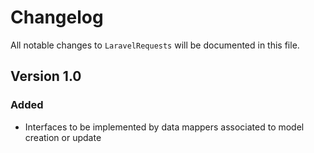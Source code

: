 # Changelog

All notable changes to `LaravelRequests` will be documented in this file.

## Version 1.0

### Added
- Interfaces to be implemented by data mappers associated to model creation or update
